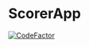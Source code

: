 # ScorerApp
<a href="https://www.codefactor.io/repository/github/emrekesler/scorerapp/overview/master"><img src="https://www.codefactor.io/repository/github/emrekesler/scorerapp/badge/master" alt="CodeFactor" /></a>
